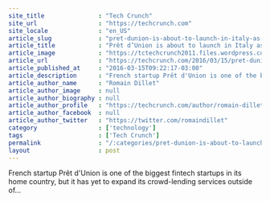 ```yaml
---
site_title               : "Tech Crunch"
site_url                 : "https://techcrunch.com"
site_locale              : "en_US"
article_slug             : "pret-dunion-is-about-to-launch-in-italy-as-younited-credit"
article_title            : "Prêt d’Union is about to launch in Italy as Younited Credit"
article_image            : "https://tctechcrunch2011.files.wordpress.com/2015/07/9021168395_fb301dfc62_o.jpg?w=764&h=400&crop=1"
article_url              : "https://techcrunch.com/2016/03/15/pret-dunion-is-about-to-launch-in-italy-as-younited-credit/"
article_published_at     : "2016-03-15T09:22:17-03:00"
article_description      : "French startup Prêt d'Union is one of the biggest fintech startups in its home country, but it has yet to expand its crowd-lending services outside of..."
article_author_name      : "Romain Dillet"
article_author_image     : null
article_author_biography : null
article_author_profile   : "https://techcrunch.com/author/romain-dillet/"
article_author_facebook  : null
article_author_twitter   : "https://twitter.com/romaindillet"
category                 : ['technology']
tags                     : ['Tech Crunch']
permalink                : "/:categories/pret-dunion-is-about-to-launch-in-italy-as-younited-credit/"
layout                   : post
---
```


French startup Prêt d'Union is one of the biggest fintech startups in its home country, but it has yet to expand its crowd-lending services outside of...
